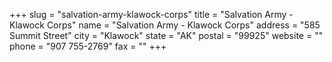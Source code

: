 +++
slug = "salvation-army-klawock-corps"
title = "Salvation Army - Klawock Corps"
name = "Salvation Army - Klawock Corps"
address = "585 Summit Street"
city = "Klawock"
state = "AK"
postal = "99925"
website = ""
phone = "907 755-2769"
fax = ""
+++
